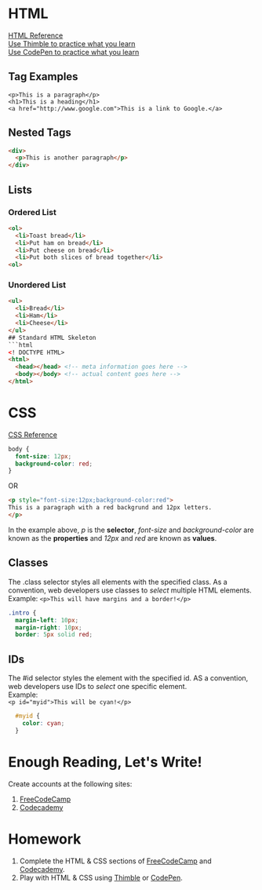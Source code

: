 # HTML  
[HTML Reference](http://www.w3schools.com/tags/default.asp)  
[Use Thimble to practice what you learn](https://thimble.mozilla.org/)  
[Use CodePen to practice what you learn](http://codepen.io)
## Tag Examples
`<p>This is a paragraph</p>`  
`<h1>This is a heading</h1>`  
`<a href="http://www.google.com">This is a link to Google.</a>`
## Nested Tags  
```html
<div>
  <p>This is another paragraph</p>
</div>
```
## Lists
### Ordered List
```html
<ol>
  <li>Toast bread</li>
  <li>Put ham on bread</li>
  <li>Put cheese on bread</li>
  <li>Put both slices of bread together</li>
<ol>
```
### Unordered List
```html
<ul>
  <li>Bread</li>
  <li>Ham</li>
  <li>Cheese</li>
</ul>
## Standard HTML Skeleton
```html
<! DOCTYPE HTML>
<html>
  <head></head> <!-- meta information goes here -->
  <body></body> <!-- actual content goes here -->
</html>
```
# CSS
[CSS Reference](http://www.w3schools.com/cssref/default.asp)
```css
body {
  font-size: 12px;
  background-color: red;
}
```
OR
```html
<p style="font-size:12px;background-color:red">
This is a paragraph with a red backgrund and 12px letters.
</p>
```
In the example above, *p* is the **selector**, *font-size* and *background-color* are known as the **properties** and *12px* and *red* are known as **values**.

## Classes
The .class selector styles all elements with the specified class.  As a convention, web developers use classes to *select* multiple HTML elements.  
Example:
`<p>This will have margins and a border!</p>`
```css
.intro {
  margin-left: 10px;
  margin-right: 10px;
  border: 5px solid red;
```
## IDs
The #id selector styles the element with the specified id.  AS a convention, web developers use IDs to *select* one specific element.  
Example:  
`<p id="myid">This will be cyan!</p>`
```css
  #myid {
    color: cyan;
  }
```

# Enough Reading, Let's Write!
Create accounts at the following sites:
1. [FreeCodeCamp](http://www.freecodecamp.com/)
2. [Codecademy](https://www.codecademy.com/)

# Homework
1. Complete the HTML & CSS sections of [FreeCodeCamp](http://www.freecodecamp.com/) and [Codecademy](https://www.codecademy.com/).
2. Play with HTML & CSS using [Thimble](https://thimble.mozilla.org/) or [CodePen](http://codepen.io).
